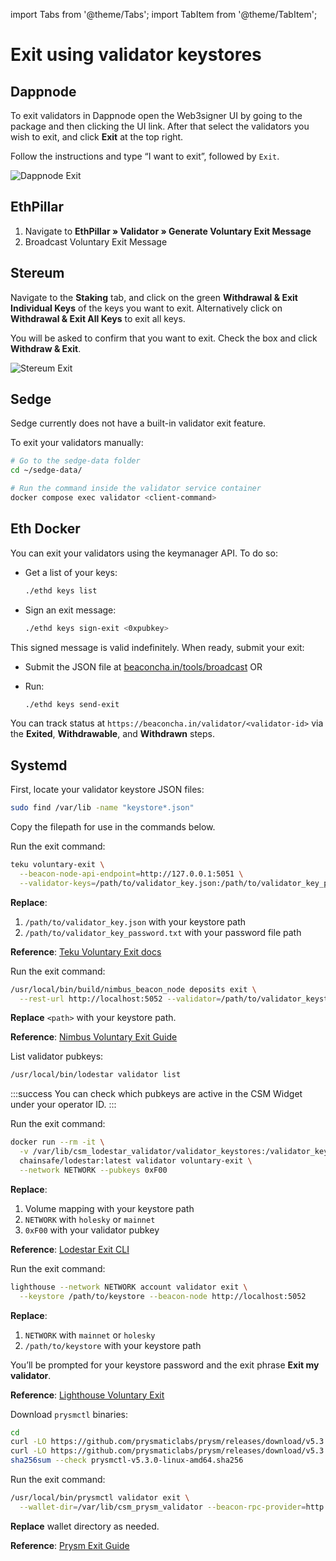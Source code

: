 import Tabs from '@theme/Tabs';
import TabItem from '@theme/TabItem';

# Exit using validator keystores

## Dappnode

To exit validators in Dappnode open the Web3signer UI by going to the package and then clicking the UI link. After that select the validators you wish to exit, and click **Exit** at the top right.

Follow the instructions and type “I want to exit”, followed by `Exit`.

![Dappnode Exit](/img/csm-guide/exit2-1.png)

## EthPillar

1. Navigate to **EthPillar » Validator » Generate Voluntary Exit Message**
2. Broadcast Voluntary Exit Message

## Stereum

Navigate to the **Staking** tab, and click on the green **Withdrawal & Exit Individual Keys** of the keys you want to exit. Alternatively click on **Withdrawal & Exit All Keys** to exit all keys.

You will be asked to confirm that you want to exit. Check the box and click **Withdraw & Exit**.

![Stereum Exit](/img/csm-guide/exit2-2.png)

## Sedge

Sedge currently does not have a built-in validator exit feature.

To exit your validators manually:

```sh
# Go to the sedge-data folder
cd ~/sedge-data/

# Run the command inside the validator service container
docker compose exec validator <client-command>
```

## Eth Docker

You can exit your validators using the keymanager API. To do so:

* Get a list of your keys:

  ```sh
  ./ethd keys list
  ```
* Sign an exit message:

  ```sh
  ./ethd keys sign-exit <0xpubkey>
  ```

This signed message is valid indefinitely. When ready, submit your exit:

* Submit the JSON file at [beaconcha.in/tools/broadcast](https://beaconcha.in/tools/broadcast)
  OR
* Run:

  ```sh
  ./ethd keys send-exit
  ```

You can track status at `https://beaconcha.in/validator/<validator-id>` via the **Exited**, **Withdrawable**, and **Withdrawn** steps.

## Systemd

First, locate your validator keystore JSON files:

```sh
sudo find /var/lib -name "keystore*.json"
```

Copy the filepath for use in the commands below.

<Tabs>
  <TabItem value="teku" label="Teku">

Run the exit command:

```sh
teku voluntary-exit \
  --beacon-node-api-endpoint=http://127.0.0.1:5051 \
  --validator-keys=/path/to/validator_key.json:/path/to/validator_key_password.txt
```

**Replace**:

1. `/path/to/validator_key.json` with your keystore path
2. `/path/to/validator_key_password.txt` with your password file path

**Reference**: [Teku Voluntary Exit docs](https://docs.teku.consensys.io/how-to/voluntarily-exit)

  </TabItem>
  <TabItem value="nimbus" label="Nimbus">

Run the exit command:

```sh
/usr/local/bin/build/nimbus_beacon_node deposits exit \
  --rest-url http://localhost:5052 --validator=/path/to/validator_keystore.json
```

**Replace** `<path>` with your keystore path.

**Reference**: [Nimbus Voluntary Exit Guide](https://nimbus.guide/voluntary-exit.html)

  </TabItem>
  <TabItem value="lodestar" label="Lodestar">

List validator pubkeys:

```sh
/usr/local/bin/lodestar validator list
```

:::success
You can check which pubkeys are active in the CSM Widget under your operator ID.
:::

Run the exit command:

```sh
docker run --rm -it \
  -v /var/lib/csm_lodestar_validator/validator_keystores:/validator_keystores \
  chainsafe/lodestar:latest validator voluntary-exit \
  --network NETWORK --pubkeys 0xF00
```

**Replace**:
1. Volume mapping with your keystore path
2. `NETWORK` with `holesky` or `mainnet`
3. `0xF00` with your validator pubkey

**Reference**: [Lodestar Exit CLI](https://chainsafe.github.io/lodestar/run/validator-management/validator-cli/#validator-voluntary-exit)

  </TabItem>
  <TabItem value="lighthouse" label="Lighthouse">

Run the exit command:

```sh
lighthouse --network NETWORK account validator exit \
  --keystore /path/to/keystore --beacon-node http://localhost:5052
```

**Replace**:
1. `NETWORK` with `mainnet` or `holesky`
2. `/path/to/keystore` with your keystore path

You’ll be prompted for your keystore password and the exit phrase **Exit my validator**.

**Reference**: [Lighthouse Voluntary Exit](https://lighthouse-book.sigmaprime.io/voluntary-exit.html)

  </TabItem>
  <TabItem value="prysm" label="Prysm">

Download `prysmctl` binaries:

```sh
cd
curl -LO https://github.com/prysmaticlabs/prysm/releases/download/v5.3.0/prysmctl-v5.3.0-linux-amd64
curl -LO https://github.com/prysmaticlabs/prysm/releases/download/v5.3.0/prysmctl-v5.3.0-linux-amd64.sha256
sha256sum --check prysmctl-v5.3.0-linux-amd64.sha256
```

Run the exit command:

```sh
/usr/local/bin/prysmctl validator exit \
  --wallet-dir=/var/lib/csm_prysm_validator --beacon-rpc-provider=http://localhost:5052
```

**Replace** wallet directory as needed.

**Reference**: [Prysm Exit Guide](https://docs.prylabs.network/docs/wallet/exiting-a-validator)

  </TabItem>
</Tabs>